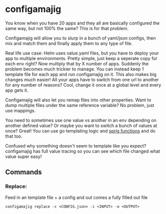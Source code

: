 # configamajig

You know when you have 20 apps and they all are basically configured the same way, but not 100% the same? This is for that problem.

Configamajig will allow you to slurp in a bunch of yaml/json configs, then mix and match them and finally apply them to any type of file.

Real life use case:
Helm uses value.yaml files, but you have to deploy your app to multiple environments. Pretty simple, just keep a seperate copy for each env right? Now multiply that by X number of apps. Suddenly the problem becomes much trickier to manage. You can instead keep 1 template file for each app and run configamajig on it. This also makes big changes much easier! All your apps have to switch from one url to another for any number of reasons? Cool, change it once at a global level and every app gets it.

Configamajig will also let you remap files into other properties. Want to dump multiple files under the same reference variable? No problem, just use mappings.

You need to sometimes use one value vs another in an env depending on another defined value? Or maybe you want to switch a bunch of values at once? Great! You can use go templating logic and [sprig functions](https://github.com/Masterminds/sprig) and do that too.

Confused why something doesn't seem to template like you expect? configamajig has full value tracing so you can see which file changed what value super easy!

## Commands

### Replace:
Feed in an template file + a config and out comes a fully filled out file

```configamajig replace -c <CONFIG.json> -i <INPUT> -o <OUTPUT>```
